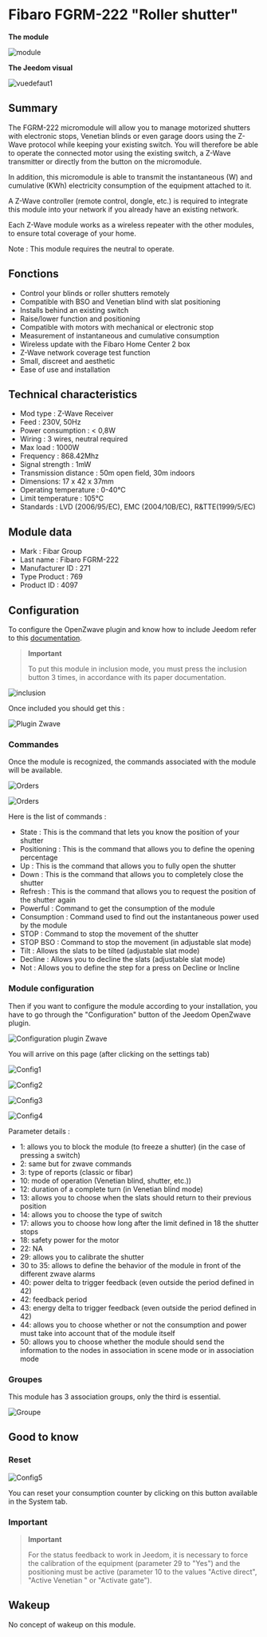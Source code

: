# Fibaro FGRM-222 "Roller shutter"

**The module**

![module](images/fibaro.fgrm222/module.jpg)

**The Jeedom visual**

![vuedefaut1](images/fibaro.fgrm222/vuedefaut1.jpg)

## Summary

The FGRM-222 micromodule will allow you to manage motorized shutters with electronic stops, Venetian blinds or even garage doors using the Z-Wave protocol while keeping your existing switch. You will therefore be able to operate the connected motor using the existing switch, a Z-Wave transmitter or directly from the button on the micromodule.

In addition, this micromodule is able to transmit the instantaneous (W) and cumulative (KWh) electricity consumption of the equipment attached to it.

A Z-Wave controller (remote control, dongle, etc.) is required to integrate this module into your network if you already have an existing network.

Each Z-Wave module works as a wireless repeater with the other modules, to ensure total coverage of your home.

Note : This module requires the neutral to operate.

## Fonctions

-   Control your blinds or roller shutters remotely
-   Compatible with BSO and Venetian blind with slat positioning
-   Installs behind an existing switch
-   Raise/lower function and positioning
-   Compatible with motors with mechanical or electronic stop
-   Measurement of instantaneous and cumulative consumption
-   Wireless update with the Fibaro Home Center 2 box
-   Z-Wave network coverage test function
-   Small, discreet and aesthetic
-   Ease of use and installation

## Technical characteristics

-   Mod type : Z-Wave Receiver
-   Feed : 230V, 50Hz
-   Power consumption : &lt; 0,8W
-   Wiring : 3 wires, neutral required
-   Max load : 1000W
-   Frequency : 868.42Mhz
-   Signal strength : 1mW
-   Transmission distance : 50m open field, 30m indoors
-   Dimensions: 17 x 42 x 37mm
-   Operating temperature : 0-40°C
-   Limit temperature : 105°C
-   Standards : LVD (2006/95/EC), EMC (2004/10B/EC), R&TTE(1999/5/EC)

## Module data

-   Mark : Fibar Group
-   Last name : Fibaro FGRM-222
-   Manufacturer ID : 271
-   Type Product : 769
-   Product ID : 4097

## Configuration

To configure the OpenZwave plugin and know how to include Jeedom refer to this [documentation](https://doc.jeedom.com/en_US/plugins/automation%20protocol/openzwave/).

> **Important**
>
> To put this module in inclusion mode, you must press the inclusion button 3 times, in accordance with its paper documentation.

![inclusion](images/fibaro.fgrm222/inclusion.jpg)

Once included you should get this :

![Plugin Zwave](images/fibaro.fgrm222/information.jpg)

### Commandes

Once the module is recognized, the commands associated with the module will be available.

![Orders](images/fibaro.fgrm222/commandes.jpg)

![Orders](images/fibaro.fgrm222/commandes2.jpg)

Here is the list of commands :

-   State : This is the command that lets you know the position of your shutter
-   Positioning : This is the command that allows you to define the opening percentage
-   Up : This is the command that allows you to fully open the shutter
-   Down : This is the command that allows you to completely close the shutter
-   Refresh : This is the command that allows you to request the position of the shutter again
-   Powerful : Command to get the consumption of the module
-   Consumption : Command used to find out the instantaneous power used by the module
-   STOP : Command to stop the movement of the shutter
-   STOP BSO : Command to stop the movement (in adjustable slat mode)
-   Tilt : Allows the slats to be tilted (adjustable slat mode)
-   Decline : Allows you to decline the slats (adjustable slat mode)
-   Not : Allows you to define the step for a press on Decline or Incline

### Module configuration

Then if you want to configure the module according to your installation, you have to go through the "Configuration" button of the Jeedom OpenZwave plugin.

![Configuration plugin Zwave](images/plugin/bouton_configuration.jpg)

You will arrive on this page (after clicking on the settings tab)

![Config1](images/fibaro.fgrm222/config1.jpg)

![Config2](images/fibaro.fgrm222/config2.jpg)

![Config3](images/fibaro.fgrm222/config3.jpg)

![Config4](images/fibaro.fgrm222/config4.jpg)

Parameter details :

-   1: allows you to block the module (to freeze a shutter) (in the case of pressing a switch)
-   2: same but for zwave commands
-   3: type of reports (classic or fibar)
-   10: mode of operation (Venetian blind, shutter, etc.))
-   12: duration of a complete turn (in Venetian blind mode)
-   13: allows you to choose when the slats should return to their previous position
-   14: allows you to choose the type of switch
-   17: allows you to choose how long after the limit defined in 18 the shutter stops
-   18: safety power for the motor
-   22: NA
-   29: allows you to calibrate the shutter
-   30 to 35: allows to define the behavior of the module in front of the different zwave alarms
-   40: power delta to trigger feedback (even outside the period defined in 42)
-   42: feedback period
-   43: energy delta to trigger feedback (even outside the period defined in 42)
-   44: allows you to choose whether or not the consumption and power must take into account that of the module itself
-   50: allows you to choose whether the module should send the information to the nodes in association in scene mode or in association mode

### Groupes

This module has 3 association groups, only the third is essential.

![Groupe](images/fibaro.fgrm222/groupe.jpg)

## Good to know

### Reset

![Config5](images/fibaro.fgrm222/config5.jpg)

You can reset your consumption counter by clicking on this button available in the System tab.

### Important

> **Important**
>
> For the status feedback to work in Jeedom, it is necessary to force the calibration of the equipment (parameter 29 to "Yes") and the positioning must be active (parameter 10 to the values "Active direct", "Active Venetian " or "Activate gate").


## Wakeup

No concept of wakeup on this module.
